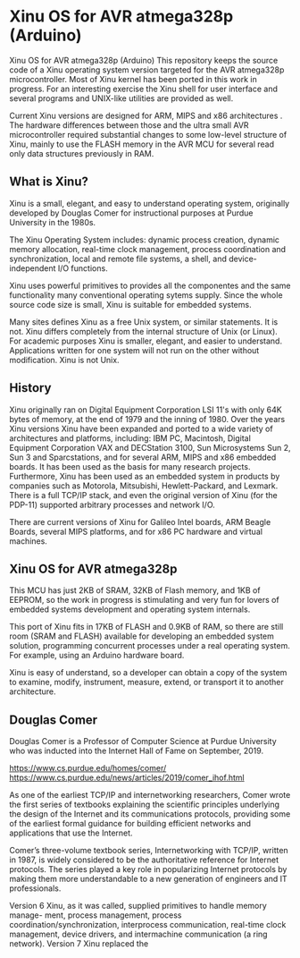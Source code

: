 # Xinu OS for AVR atmega328p (Arduino)

Xinu OS for AVR atmega328p (Arduino)
This repository keeps the source code of a Xinu operating system version targeted for the AVR atmega328p microcontroller. Most of Xinu kernel has been ported in this work in progress. For an interesting exercise the Xinu shell for user interface and several programs and UNIX-like utilities are provided as well.

Current Xinu versions are designed for ARM, MIPS and x86 architectures . The hardware differences between those and the ultra small AVR microcontroller required substantial changes to some low-level structure of Xinu, mainly to use
the FLASH memory in the AVR MCU for several read only data structures previously
in RAM.



## What is Xinu?

Xinu is a small, elegant, and easy to understand operating system, originally developed by Douglas Comer for instructional purposes at Purdue University in the 1980s.

The Xinu Operating System includes: dynamic process creation, dynamic memory allocation, real-time clock management, process coordination and synchronization, local and remote file systems, a shell, and device-independent I/O functions.  

Xinu uses powerful primitives to provides all the componentes and the same functionality many conventional operating sytems supply. Since the whole source code size is small, Xinu is suitable for embedded systems.

Many sites defines Xinu as a free Unix system, or similar statements. It is not. Xinu differs completely from the internal structure of Unix (or Linux). For academic purposes Xinu is smaller, elegant, and easier to understand. Applications written for one system will not run on the other without modification. Xinu is not Unix.

## History

Xinu originally ran on Digital Equipment Corporation LSI 11's with only 64K bytes of memory, at the end of 1979 and the inning of 1980. Over the years Xinu versions Xinu have been expanded and ported to a wide variety of architectures and platforms, including: IBM PC, Macintosh, Digital Equipment Corporation VAX and DECStation 3100, Sun Microsystems Sun 2, Sun 3 and Sparcstations, and for several ARM, MIPS and x86 embedded boards. It has been used as the basis for many research projects. Furthermore, Xinu has been used as an embedded system in products by companies such as Motorola, Mitsubishi, Hewlett-Packard, and Lexmark. There is a full TCP/IP stack, and even the original version of Xinu (for the PDP-11) supported arbitrary processes and network I/O.

There are current versions of Xinu for Galileo Intel boards, ARM Beagle Boards, several MIPS platforms, and for x86 PC hardware and virtual machines.

## Xinu OS for AVR atmega328p

This MCU has just 2KB of SRAM, 32KB of Flash memory, and 1KB of EEPROM,
so the work in progress is stimulating and very fun for lovers
of embedded systems development and operating system internals.

This port of Xinu fits in 17KB of FLASH and 0.9KB of RAM, so there
are still room (SRAM and FLASH) available for developing 
an embedded system solution, programming 
concurrent processes under a real operating system. For example,
using an Arduino hardware board.

Xinu is easy of understand, so a developer can obtain a copy 
of the system to examine, modify,
instrument, measure, extend, or transport it to another architecture.

## Douglas Comer

Douglas Comer is a Professor of Computer Science at Purdue University who
was inducted into the Internet Hall of Fame on September, 2019.

https://www.cs.purdue.edu/homes/comer/
https://www.cs.purdue.edu/news/articles/2019/comer_ihof.html

As one of the earliest TCP/IP and internetworking researchers, Comer wrote the first series of textbooks explaining the scientific principles underlying the design of the Internet and its communications protocols, providing some of the earliest formal guidance for building efficient networks and applications that use the Internet. 

Comer’s three-volume textbook series, Internetworking with TCP/IP, written in 1987, is widely considered to be the authoritative reference for Internet protocols. The series played a key role in popularizing Internet protocols by making them more understandable to a new generation of engineers and IT professionals. 

Version 6 Xinu, as
it was called, supplied primitives to handle memory  manage-
ment,          process          management,          process
coordination/synchronization,  interprocess   communication,
real-time clock management, device drivers, and intermachine
communication (a ring network).  Version 7 Xinu replaced the


